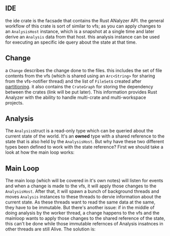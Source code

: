 ## IDE
the ide crate is the facsade that contains the Rust ANalyzer API. the general workflow of this crate is sort of similar to vfs; as you can apply changes to an `AnalysisHost` instance, which is a snapshot at a single time and later derive an `Analysis` data from that host. this analysis instance can be used for executing an specific ide query about the state at that time.

## Change
a `Change` describes the change done to the files. this includes the set of file contents from the vfs (which is shared using an `Arc<String>` for sharing from the vfs-notifier thread) and the list of `FileSet`s created after [partitioning](vfs_02.md). it also contains the `CrateGraph` for storing the dependency between the crates (link will be put later). This information provides Rust Analyzer with the ability to handle multi-crate and multi-workspace projects.

## Analysis
The `Analysis`struct is a read-only type which can be queried about the current state of the world. It's an **owned** type with a shared reference to the state that is also held by the `AnalysisHost`. But why have these two different types been defined to work with the state reference? First we should take a look at how the main loop works:

## Main Loop
The main loop (which will be covered in it's own notes) will listen for events and when a change is made to the vfs, it will apply those changes to the `AnalysisHost`. After that, it will spawn a bunch of background threads and moves `Analysis` instances to these threads to dervie information about the current state. As these threads want to read the same data at the same, they have to be immutable. But there's another issue: if in the middle of doing analysis by the worker thread, a change happens to the vfs and the mainloop wants to apply those changes to the shared reference of the state, this can't be done while those immutable refernces of Analysis insatnces in other threads are still Alive. The solution is: